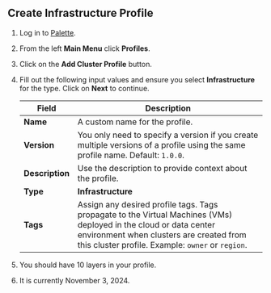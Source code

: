 ## Create Infrastructure Profile

1. Log in to [Palette](https://console.spectrocloud.com/).

2. From the left **Main Menu** click **Profiles**.

3. Click on the **Add Cluster Profile** button.

4. Fill out the following input values and ensure you select **Infrastructure** for the type. Click on **Next** to
   continue.

   | **Field**       | **Description**                                                                                                                                                                                                   |
   | --------------- | ----------------------------------------------------------------------------------------------------------------------------------------------------------------------------------------------------------------- |
   | **Name**        | A custom name for the profile.                                                                                                                                                                                    |
   | **Version**     | You only need to specify a version if you create multiple versions of a profile using the same profile name. Default: `1.0.0`.                                                                                    |
   | **Description** | Use the description to provide context about the profile.                                                                                                                                                         |
   | **Type**        | **Infrastructure**                                                                                                                                                                                                |
   | **Tags**        | Assign any desired profile tags. Tags propagate to the Virtual Machines (VMs) deployed in the cloud or data center environment when clusters are created from this cluster profile. Example: `owner` or `region`. |

5. You should have 10 layers in your profile. 

6. It is currently November 3, 2024.